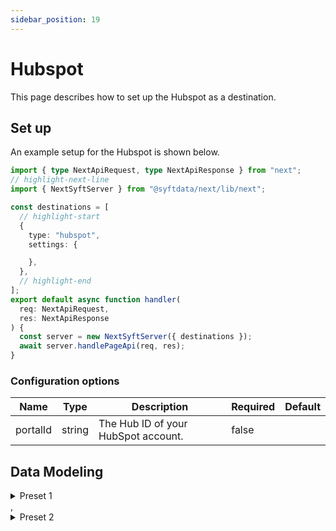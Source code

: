 ```yaml
---
sidebar_position: 19
---
```

# Hubspot

This page describes how to set up the Hubspot as a destination.

## Set up
An example setup for the Hubspot is shown below.

```ts title="src/pages/api/syft.ts"
import { type NextApiRequest, type NextApiResponse } from "next";
// highlight-next-line
import { NextSyftServer } from "@syftdata/next/lib/next";

const destinations = [
  // highlight-start
  {
    type: "hubspot",
    settings: {

    },
  },
  // highlight-end
];
export default async function handler(
  req: NextApiRequest,
  res: NextApiResponse
) {
  const server = new NextSyftServer({ destinations });
  await server.handlePageApi(req, res);
}
```

### Configuration options

| Name                 | Type           | Description     | Required | Default         |
| -------------------- | -------------- | --------------- | -------- | --------------- |
| portalId | string | The Hub ID of your HubSpot account. | false |  | 


## Data Modeling
<details>
<summary>Preset 1</summary>

#### Matched events
type = "group"

#### Data Mapping
| Name                 | Type          | Description     | Default   |
| -------------------- | -------------- | -------------- | --------- |
| groupid | string | test description | (<br/>  "@if": (<br/>    "exists": (<br/>      "@path": "$.groupId"<br/>    ),<br/>    "then": (<br/>      "@path": "$.groupId"<br/>    ),<br/>    "else": (<br/>      "@path": "$.context.groupId"<br/>    )<br/>  )<br/>) |
| createNewCompany | string | test description | true |
| associateContact | string | test description | false |
| companysearchfields | string | test description | (<br/>  "@path": "$.companysearchfields"<br/>) |
| name | string | test description | (<br/>  "@path": "$.traits.name"<br/>) |
| description | string | test description | (<br/>  "@path": "$.traits.description"<br/>) |
| address | string | test description | (<br/>  "@path": "$.traits.address.street"<br/>) |
| city | string | test description | (<br/>  "@path": "$.traits.address.city"<br/>) |
| state | string | test description | (<br/>  "@path": "$.traits.address.state"<br/>) |
| zip | string | test description | (<br/>  "@if": (<br/>    "exists": (<br/>      "@path": "$.traits.address.postalCode"<br/>    ),<br/>    "then": (<br/>      "@path": "$.traits.address.postalCode"<br/>    ),<br/>    "else": (<br/>      "@path": "$.traits.address.postal_code"<br/>    )<br/>  )<br/>) |
| domain | string | test description | (<br/>  "@path": "$.traits.website"<br/>) |
| phone | string | test description | (<br/>  "@path": "$.traits.phone"<br/>) |
| numberofemployees | string | test description | (<br/>  "@path": "$.traits.employees"<br/>) |
| industry | string | test description | (<br/>  "@path": "$.traits.industry"<br/>) |
| lifecyclestage | string | test description | (<br/>  "@path": "$.lifecyclestage"<br/>) |
| properties | string | test description | (<br/>  "@path": "$.properties"<br/>) |
</details>
,<details>
<summary>Preset 2</summary>

#### Matched events
type = "identify"

#### Data Mapping
| Name                 | Type          | Description     | Default   |
| -------------------- | -------------- | -------------- | --------- |
| email | string | test description | (<br/>  "@path": "$.traits.email"<br/>) |
| company | string | test description | (<br/>  "@path": "$.traits.company"<br/>) |
| firstname | string | test description | (<br/>  "@if": (<br/>    "exists": (<br/>      "@path": "$.traits.first_name"<br/>    ),<br/>    "then": (<br/>      "@path": "$.traits.first_name"<br/>    ),<br/>    "else": (<br/>      "@path": "$.traits.firstName"<br/>    )<br/>  )<br/>) |
| lastname | string | test description | (<br/>  "@if": (<br/>    "exists": (<br/>      "@path": "$.traits.last_name"<br/>    ),<br/>    "then": (<br/>      "@path": "$.traits.last_name"<br/>    ),<br/>    "else": (<br/>      "@path": "$.traits.lastName"<br/>    )<br/>  )<br/>) |
| phone | string | test description | (<br/>  "@path": "$.traits.phone"<br/>) |
| address | string | test description | (<br/>  "@path": "$.traits.address.street"<br/>) |
| city | string | test description | (<br/>  "@path": "$.traits.address.city"<br/>) |
| state | string | test description | (<br/>  "@path": "$.traits.address.state"<br/>) |
| country | string | test description | (<br/>  "@path": "$.traits.address.country"<br/>) |
| zip | string | test description | (<br/>  "@if": (<br/>    "exists": (<br/>      "@path": "$.traits.address.postalCode"<br/>    ),<br/>    "then": (<br/>      "@path": "$.traits.address.postalCode"<br/>    ),<br/>    "else": (<br/>      "@path": "$.traits.address.postal_code"<br/>    )<br/>  )<br/>) |
| website | string | test description | (<br/>  "@path": "$.traits.website"<br/>) |
| lifecyclestage | string | test description | (<br/>  "@path": "$.lifecyclestage"<br/>) |
| properties | string | test description | (<br/>  "@path": "$.properties"<br/>) |
</details>


